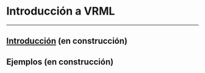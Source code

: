 # Introducción a VRML

___

## [Introducción](./Intro/Introducción.md/) (en construcción)
## Ejemplos (en construcción)
## 
